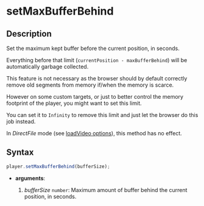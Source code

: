 # setMaxBufferBehind

## Description

Set the maximum kept buffer before the current position, in seconds.

Everything before that limit (`currentPosition - maxBufferBehind`) will be automatically
garbage collected.

This feature is not necessary as the browser should by default correctly remove old
segments from memory if/when the memory is scarce.

However on some custom targets, or just to better control the memory footprint of the
player, you might want to set this limit.

You can set it to `Infinity` to remove this limit and just let the browser do this job
instead.

<div class="warning">
In <i>DirectFile</i> mode (see <a
href="../Loading_a_Content.md#transport">loadVideo options</a>),
this method has no effect.
</div>

## Syntax

```js
player.setMaxBufferBehind(bufferSize);
```

- **arguments**:

  1. _bufferSize_ `number`: Maximum amount of buffer behind the current position, in
     seconds.
